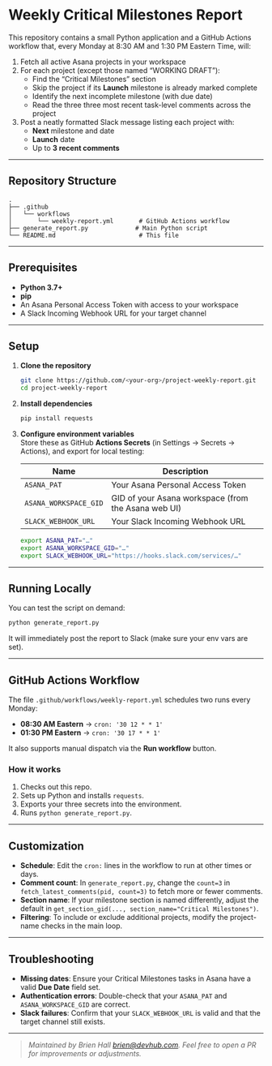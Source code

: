 # Weekly Critical Milestones Report

This repository contains a small Python application and a GitHub Actions workflow that, every Monday at 8:30 AM and 1:30 PM Eastern Time, will:

1. Fetch all active Asana projects in your workspace  
2. For each project (except those named “WORKING DRAFT”):
   - Find the “Critical Milestones” section  
   - Skip the project if its **Launch** milestone is already marked complete  
   - Identify the next incomplete milestone (with due date)  
   - Read the three three most recent task-level comments across the project  
3. Post a neatly formatted Slack message listing each project with:
   - **Next** milestone and date  
   - **Launch** date  
   - Up to **3 recent comments**

---

## Repository Structure

```
.
├── .github
│   └── workflows
│       └── weekly-report.yml       # GitHub Actions workflow
├── generate_report.py             # Main Python script
└── README.md                       # This file
```

---

## Prerequisites

- **Python 3.7+**  
- **pip**  
- An Asana Personal Access Token with access to your workspace  
- A Slack Incoming Webhook URL for your target channel  

---

## Setup

1. **Clone the repository**  
   ```bash
   git clone https://github.com/<your-org>/project-weekly-report.git
   cd project-weekly-report
   ```

2. **Install dependencies**  
   ```bash
   pip install requests
   ```

3. **Configure environment variables**  
   Store these as GitHub **Actions Secrets** (in Settings → Secrets → Actions), and export for local testing:

   | Name                   | Description                                            |
   |------------------------|--------------------------------------------------------|
   | `ASANA_PAT`            | Your Asana Personal Access Token                       |
   | `ASANA_WORKSPACE_GID`  | GID of your Asana workspace (from the Asana web UI)    |
   | `SLACK_WEBHOOK_URL`    | Your Slack Incoming Webhook URL                        |

   ```bash
   export ASANA_PAT="…"
   export ASANA_WORKSPACE_GID="…"
   export SLACK_WEBHOOK_URL="https://hooks.slack.com/services/…"
   ```

---

## Running Locally

You can test the script on demand:

```bash
python generate_report.py
```

It will immediately post the report to Slack (make sure your env vars are set).

---

## GitHub Actions Workflow

The file `.github/workflows/weekly-report.yml` schedules two runs every Monday:

- **08:30 AM Eastern** → `cron: '30 12 * * 1'`  
- **01:30 PM Eastern** → `cron: '30 17 * * 1'`  

It also supports manual dispatch via the **Run workflow** button.

### How it works

1. Checks out this repo.  
2. Sets up Python and installs `requests`.  
3. Exports your three secrets into the environment.  
4. Runs `python generate_report.py`.

---

## Customization

- **Schedule**: Edit the `cron:` lines in the workflow to run at other times or days.  
- **Comment count**: In `generate_report.py`, change the `count=3` in `fetch_latest_comments(pid, count=3)` to fetch more or fewer comments.
- **Section name**: If your milestone section is named differently, adjust the default in `get_section_gid(..., section_name="Critical Milestones")`.  
- **Filtering**: To include or exclude additional projects, modify the project-name checks in the main loop.

---

## Troubleshooting

- **Missing dates**: Ensure your Critical Milestones tasks in Asana have a valid **Due Date** field set.  
- **Authentication errors**: Double-check that your `ASANA_PAT` and `ASANA_WORKSPACE_GID` are correct.  
- **Slack failures**: Confirm that your `SLACK_WEBHOOK_URL` is valid and that the target channel still exists.

---

> _Maintained by Brien Hall <brien@devhub.com>. Feel free to open a PR for improvements or adjustments._
